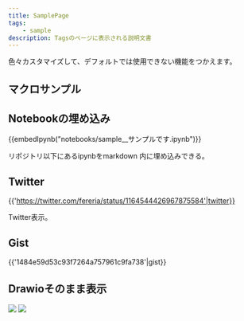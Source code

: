 ```yaml
---
title: SamplePage
tags:
    - sample
description: Tagsのページに表示される説明文書
---
```


色々カスタマイズして、デフォルトでは使用できない機能をつかえます。
## マクロサンプル

## Notebookの埋め込み
{{embedIpynb("notebooks/sample__サンプルです.ipynb")}}

リポジトリ以下にあるipynbをmarkdown 内に埋め込みできる。

## Twitter
{{'https://twitter.com/fereria/status/1164544426967875584'|twitter}}

Twitter表示。

## Gist

{{'1484e59d53c93f7264a757961c9fa738'|gist}}

## Drawioそのまま表示

![](sample.drawio#0)
![](sample.drawio#1)